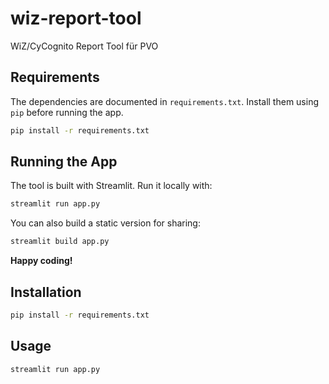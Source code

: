 # wiz-report-tool

WiZ/CyCognito Report Tool für PVO

## Requirements

The dependencies are documented in ``requirements.txt``. Install them
using ``pip`` before running the app.

```bash
pip install -r requirements.txt
```

## Running the App

The tool is built with Streamlit. Run it locally with:

```bash
streamlit run app.py
```

You can also build a static version for sharing:

```bash
streamlit build app.py
```

**Happy coding!**

## Installation

```bash
pip install -r requirements.txt
```

## Usage

```bash
streamlit run app.py
```
```
